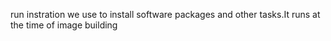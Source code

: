 run instration we use to install software packages and other tasks.It runs at the time of image building